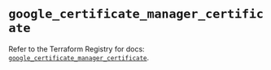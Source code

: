 # `google_certificate_manager_certificate`

Refer to the Terraform Registry for docs: [`google_certificate_manager_certificate`](https://registry.terraform.io/providers/hashicorp/google-beta/6.19.0/docs/resources/google_certificate_manager_certificate).

